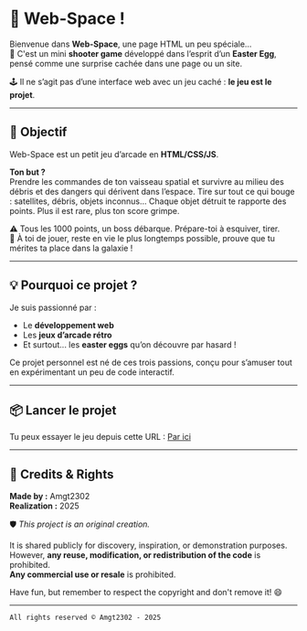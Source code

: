# 🚀 Web-Space !

Bienvenue dans **Web-Space**, une page HTML un peu spéciale...  
👾 C'est un mini **shooter game** développé dans l’esprit d’un **Easter Egg**, pensé comme une surprise cachée dans une page ou un site.    

🕹️ Il ne s’agit pas d’une interface web avec un jeu caché : **le jeu est le projet**.

---

## 🎯 Objectif

Web-Space est un petit jeu d’arcade en **HTML/CSS/JS**.  

**Ton but ?**  
Prendre les commandes de ton vaisseau spatial et survivre au milieu des débris et des dangers qui dérivent dans l’espace.
Tire sur tout ce qui bouge : satellites, débris, objets inconnus… Chaque objet détruit te rapporte des points. 
Plus il est rare, plus ton score grimpe.

⚠️ Tous les 1000 points, un boss débarque. Prépare-toi à esquiver, tirer.   
🚦  À toi de jouer, reste en vie le plus longtemps possible, prouve que tu mérites ta place dans la galaxie !

---

## 💡 Pourquoi ce projet ?

Je suis passionné par :
- Le **développement web**
- Les **jeux d’arcade rétro**
- Et surtout... les **easter eggs** qu’on découvre par hasard !

Ce projet personnel est né de ces trois passions, conçu pour s’amuser tout en expérimentant un peu de code interactif.

---

## 📦 Lancer le projet

Tu peux essayer le jeu depuis cette URL :
[Par ici](https://amgt2302.github.io/Web-Space/Hidden.html)

---

## 📄 Credits & Rights

**Made by :** Amgt2302  
**Realization :** 2025

🛡️ *This project is an original creation.*

It is shared publicly for discovery, inspiration, or demonstration purposes.  
However, **any reuse, modification, or redistribution of the code** is prohibited.  
**Any commercial use or resale** is prohibited.


Have fun, but remember to respect the copyright and don't remove it! 😄

---

```
All rights reserved © Amgt2302 - 2025
```
